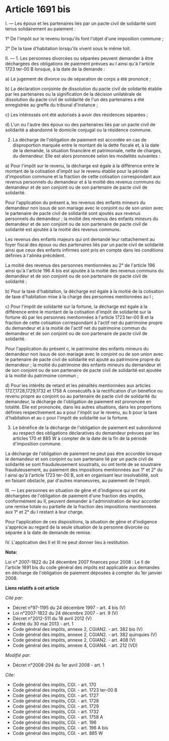 # Article 1691 bis

I. ― Les époux et les partenaires liés par un pacte civil de solidarité sont tenus solidairement au paiement : 

1° De l'impôt sur le revenu lorsqu'ils font l'objet d'une imposition commune ; 

2° De la taxe d'habitation lorsqu'ils vivent sous le même toit. 

II. ― 1. Les personnes divorcées ou séparées peuvent demander à être déchargées des obligations de paiement prévues au I
ainsi qu'à l'article 1723 ter-00 B lorsque, à la date de la demande : 

a) Le jugement de divorce ou de séparation de corps a été prononcé ; 

b) La déclaration conjointe de dissolution du pacte civil de solidarité établie par les partenaires ou la signification de la
décision unilatérale de dissolution du pacte civil de solidarité de l'un des partenaires a été enregistrée au greffe du
tribunal d'instance ; 

c) Les intéressés ont été autorisés à avoir des résidences séparées ; 

d) L'un ou l'autre des époux ou des partenaires liés par un pacte civil de solidarité a abandonné le domicile conjugal ou la
résidence commune. 

2. La décharge de l'obligation de paiement est accordée en cas de disproportion marquée entre le montant de la dette fiscale
et, à la date de la demande, la situation financière et patrimoniale, nette de charges, du demandeur. Elle est alors
prononcée selon les modalités suivantes : 

a) Pour l'impôt sur le revenu, la décharge est égale à la différence entre le montant de la cotisation d'impôt sur le revenu
établie pour la période d'imposition commune et la fraction de cette cotisation correspondant aux revenus personnels du
demandeur et à la moitié des revenus communs du demandeur et de son conjoint ou de son partenaire de pacte civil de
solidarité. 

Pour l'application du présent a, les revenus des enfants mineurs du demandeur non issus de son mariage avec le conjoint ou de
son union avec le partenaire de pacte civil de solidarité sont ajoutés aux revenus personnels du demandeur ; la moitié des
revenus des enfants mineurs du demandeur et de son conjoint ou de son partenaire de pacte civil de solidarité est ajoutée à
la moitié des revenus communs. 

Les revenus des enfants majeurs qui ont demandé leur rattachement au foyer fiscal des époux ou des partenaires liés par un
pacte civil de solidarité ainsi que ceux des enfants infirmes sont pris en compte dans les conditions définies à l'alinéa
précédent. 

La moitié des revenus des personnes mentionnées au 2° de l'article 196 ainsi qu'à l'article 196 A bis est ajoutée à la moitié
des revenus communs du demandeur et de son conjoint ou de son partenaire de pacte civil de solidarité ; 

b) Pour la taxe d'habitation, la décharge est égale à la moitié de la cotisation de taxe d'habitation mise à la charge des
personnes mentionnées au I ; 

c) Pour l'impôt de solidarité sur la fortune, la décharge est égale à la différence entre le montant de la cotisation d'impôt
de solidarité sur la fortune dû par les personnes mentionnées à l'article 1723 ter-00 B et la fraction de cette cotisation
correspondant à l'actif net du patrimoine propre du demandeur et à la moitié de l'actif net du patrimoine commun du demandeur
et de son conjoint ou de son partenaire de pacte civil de solidarité. 

Pour l'application du présent c, le patrimoine des enfants mineurs du demandeur non issus de son mariage avec le conjoint ou
de son union avec le partenaire de pacte civil de solidarité est ajouté au patrimoine propre du demandeur ; la moitié du
patrimoine des enfants mineurs du demandeur et de son conjoint ou de son partenaire de pacte civil de solidarité est ajoutée
à la moitié du patrimoine commun ; 

d) Pour les intérêts de retard et les pénalités mentionnées aux articles 1727,1728,1729,1732 et 1758 A consécutifs à la
rectification d'un bénéfice ou revenu propre au conjoint ou au partenaire de pacte civil de solidarité du demandeur, la
décharge de l'obligation de paiement est prononcée en totalité. Elle est prononcée, dans les autres situations, dans les
proportions définies respectivement au a pour l'impôt sur le revenu, au b pour la taxe d'habitation et au c pour l'impôt de
solidarité sur la fortune. 

3. Le bénéfice de la décharge de l'obligation de paiement est subordonné au respect des obligations déclaratives du demandeur
prévues par les articles 170 et 885 W à compter de la date de la fin de la période d'imposition commune. 

La décharge de l'obligation de paiement ne peut pas être accordée lorsque le demandeur et son conjoint ou son partenaire lié
par un pacte civil de solidarité se sont frauduleusement soustraits, ou ont tenté de se soustraire frauduleusement, au
paiement des impositions mentionnées aux 1° et 2° du I ainsi qu'à l'article 1723 ter-00 B, soit en organisant leur
insolvabilité, soit en faisant obstacle, par d'autres manoeuvres, au paiement de l'impôt. 

III. ― Les personnes en situation de gêne et d'indigence qui ont été déchargées de l'obligation de paiement d'une fraction
des impôts, conformément au II, peuvent demander à l'administration de leur accorder une remise totale ou partielle de la
fraction des impositions mentionnées aux 1° et 2° du I restant à leur charge. 

Pour l'application de ces dispositions, la situation de gêne et d'indigence s'apprécie au regard de la seule situation de la
personne divorcée ou séparée à la date de demande de remise. 

IV. L'application des II et III ne peut donner lieu à restitution.

**Nota:**

Loi n° 2007-1822 du 24 décembre 2007 finances pour 2008 : Le II de l'article 1691 bis du code général des impôts est
applicable aux demandes en décharge de l'obligation de paiement déposées à compter du 1er janvier 2008.

**Liens relatifs à cet article**

_Cité par_:

  - Décret n°97-1195 du 24 décembre 1997 - art. 4 bis (V)
  - Loi n°2007-1822 du 24 décembre 2007 - art. 9 (V)
  - Décret n°2012-511 du 18 avril 2012 (V)
  - Arrêté du 30 mai 2013 - art. 1
  - Code général des impôts, annexe 2, CGIAN2. - art. 382 bis (V)
  - Code général des impôts, annexe 2, CGIAN2. - art. 382 quinquies (V)
  - Code général des impôts, annexe 2, CGIAN2. - art. 408 (V)
  - Code général des impôts, annexe 4, CGIAN4. - art. 212 (VD)

_Modifié par_:

  - Décret n°2008-294 du 1er avril 2008 - art. 1

_Cite_:

  - Code général des impôts, CGI. - art. 170
  - Code général des impôts, CGI. - art. 1723 ter-00 B
  - Code général des impôts, CGI. - art. 1727
  - Code général des impôts, CGI. - art. 1728
  - Code général des impôts, CGI. - art. 1729
  - Code général des impôts, CGI. - art. 1732
  - Code général des impôts, CGI. - art. 1758 A
  - Code général des impôts, CGI. - art. 196
  - Code général des impôts, CGI. - art. 196 A bis
  - Code général des impôts, CGI. - art. 885 W
